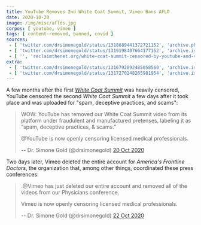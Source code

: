 ```yaml
---
title: YouTube Removes 2nd White Coat Summit, Vimeo Bans AFLD
date: 2020-10-20
image: /img/misc/aflds.jpg
corpos: [ youtube, vimeo ]
tags: [ content-removed, banned, covid ]
sources:
 - [ 'twitter.com/drsimonegold/status/1318689441372721152', 'archive.ph/oZ20P' ]
 - [ 'twitter.com/drsimonegold/status/1319198407664177152', 'archive.is/9oZqJ' ]
 - [ '', 'reclaimthenet.org/white-coat-summit-censored-by-youtube-and-vimeo/' ]
extra:
 - [ 'twitter.com/drsimonegold/status/1316792892485058560', 'archive.is/t4pnF' ]
 - [ 'twitter.com/drsimonegold/status/1317270248265981954', 'archive.is/4q4Yj' ]
---
```


A few months after the first [_White Coat Summit_](/e/white-coat-summit/) was
heavily censored, YouTube censored the second _White Coat Summit_ a few days
after it took place and was uploaded for "spam, deceptive practices, and
scams":

> WOW: YouTube has removed our White Coat Summit video from its platform under
> fraudulent and manufactured pretenses, labeling it as “spam, deceptive
> practices, & scams.”
>
> @YouTube is now openly censoring licensed medical professionals.
>
> -- Dr. Simone Gold (@drsimonegold) [20 Oct 2020](https://archive.ph/oZ20P)

Two days later, Vimeo deleted the entire account for _America's Frontline
Doctors_, the organization that, among other things, coordinated these press
conferences:

> .@Vimeo has just deleted our entire account and removed all of the videos
> from our Physicians conference.
>
> Vimeo is now openly censoring licensed medical professionals.
>
> -- Dr. Simone Gold (@drsimonegold) [22 Oct 2020](https://archive.is/9oZqJ)
